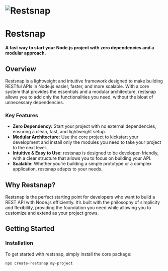 # ![Restsnap](https://res.cloudinary.com/dujvwu2jm/image/upload/v1727095838/Captura_de_pantalla_2024-09-23_a_la_s_9.50.18_a._m._rpomcy.png)

# Restsnap

**A fast way to start your Node.js project with zero dependencies and a modular approach.**

## Overview

Restsnap is a lightweight and intuitive framework designed to make building RESTful APIs in Node.js easier, faster, and more scalable. With a core system that provides the essentials and a modular architecture, restsnap allows you to add only the functionalities you need, without the bloat of unnecessary dependencies.

### Key Features
- **Zero Dependency:** Start your project with no external dependencies, ensuring a clean, fast, and lightweight setup.
- **Modular Architecture:** Use the core project to kickstart your development and install only the modules you need to take your project to the next level.
- **Intuitive & Easy to Use:** restsnap is designed to be developer-friendly, with a clear structure that allows you to focus on building your API.
- **Scalable:** Whether you’re building a simple prototype or a complex application, restsnap adapts to your needs.

## Why Restsnap?

Restsnap is the perfect starting point for developers who want to build a REST API with Node.js efficiently. It’s built with the philosophy of simplicity and flexibility, providing the foundation you need while allowing you to customize and extend as your project grows.

## Getting Started

### Installation

To get started with restsnap, simply install the core package:

```bash
npx create-restsnap my-project
